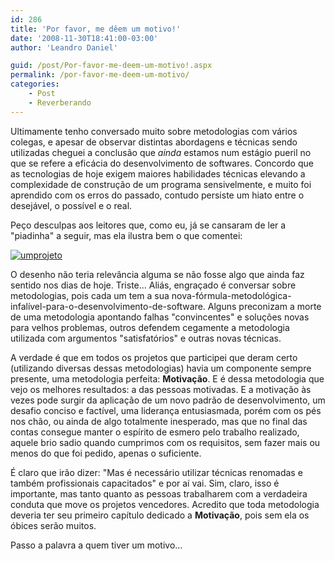 ```yaml
---
id: 286
title: 'Por favor, me dêem um motivo!'
date: '2008-11-30T18:41:00-03:00'
author: 'Leandro Daniel'

guid: /post/Por-favor-me-deem-um-motivo!.aspx
permalink: /por-favor-me-deem-um-motivo/
categories:
    - Post
    - Reverberando
---
```


 Ultimamente tenho conversado muito sobre metodologias com vários colegas, e apesar de observar distintas abordagens e técnicas sendo utilizadas cheguei a conclusão que *ainda* estamos num estágio pueril no que se refere a eficácia do desenvolvimento de softwares. Concordo que as tecnologias de hoje exigem maiores habilidades técnicas elevando a complexidade de construção de um programa sensivelmente, e muito foi aprendido com os erros do passado, contudo persiste um hiato entre o desejável, o possível e o real.

 Peço desculpas aos leitores que, como eu, já se cansaram de ler a "piadinha" a seguir, mas ela ilustra bem o que comentei:

 [![umprojeto](http://leandrodaniel.com/pics/WindowsLiveWriter/Metodologiadedesenvolvimentodesoftware_106B7/umprojeto_thumb.png)](http://leandrodaniel.com/pics/WindowsLiveWriter/Metodologiadedesenvolvimentodesoftware_106B7/umprojeto_2.png)

 O desenho não teria relevância alguma se não fosse algo que ainda faz sentido nos dias de hoje. Triste… Aliás, engraçado é conversar sobre metodologias, pois cada um tem a sua nova-fórmula-metodológica-infalível-para-o-desenvolvimento-de-software. Alguns preconizam a morte de uma metodologia apontando falhas "convincentes" e soluções novas para velhos problemas, outros defendem cegamente a metodologia utilizada com argumentos "satisfatórios" e outras novas técnicas.

 A verdade é que em todos os projetos que participei que deram certo (utilizando diversas dessas metodologias) havia um componente sempre presente, uma metodologia perfeita: **Motivação**. E é dessa metodologia que vejo os melhores resultados: a das pessoas motivadas. E a motivação às vezes pode surgir da aplicação de um novo padrão de desenvolvimento, um desafio conciso e factível, uma liderança entusiasmada, porém com os pés nos chão, ou ainda de algo totalmente inesperado, mas que no final das contas consegue manter o espírito de esmero pelo trabalho realizado, aquele brio sadio quando cumprimos com os requisitos, sem fazer mais ou menos do que foi pedido, apenas o suficiente.

 É claro que irão dizer: "Mas é necessário utilizar técnicas renomadas e também profissionais capacitados" e por aí vai. Sim, claro, isso é importante, mas tanto quanto as pessoas trabalharem com a verdadeira conduta que move os projetos vencedores. Acredito que toda metodologia deveria ter seu primeiro capítulo dedicado a **Motivação**, pois sem ela os óbices serão muitos.

 Passo a palavra a quem tiver um motivo…
